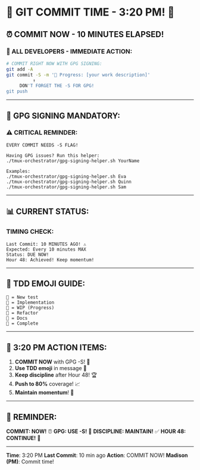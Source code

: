 # 🚨 GIT COMMIT TIME - 3:20 PM! 🚨

## ⏰ COMMIT NOW - 10 MINUTES ELAPSED!

### 📢 ALL DEVELOPERS - IMMEDIATE ACTION:
```bash
# COMMIT RIGHT NOW WITH GPG SIGNING:
git add -A
git commit -S -m '🚧 Progress: [your work description]'
          ↑
     DON'T FORGET THE -S FOR GPG!
git push
```

---

## 🔐 GPG SIGNING MANDATORY:

### ⚠️ CRITICAL REMINDER:
```
EVERY COMMIT NEEDS -S FLAG!

Having GPG issues? Run this helper:
./tmux-orchestrator/gpg-signing-helper.sh YourName

Examples:
./tmux-orchestrator/gpg-signing-helper.sh Eva
./tmux-orchestrator/gpg-signing-helper.sh Quinn
./tmux-orchestrator/gpg-signing-helper.sh Sam
```

---

## 📊 CURRENT STATUS:

### TIMING CHECK:
```
Last Commit: 10 MINUTES AGO! ⚠️
Expected: Every 10 minutes MAX
Status: DUE NOW!
Hour 48: Achieved! Keep momentum!
```

---

## 💾 TDD EMOJI GUIDE:
```
🧪 = New test
🍬 = Implementation  
🚧 = WIP (Progress)
🚀 = Refactor
📝 = Docs
🏅 = Complete
```

---

## 🎯 3:20 PM ACTION ITEMS:

1. **COMMIT NOW** with GPG -S! 🚨
2. **Use TDD emoji** in message 🧪
3. **Keep discipline** after Hour 48! 🏆
4. **Push to 80%** coverage! 📈
5. **Maintain momentum**! 🚀

---

## 📌 REMINDER:
**COMMIT: NOW!** ⏰
**GPG: USE -S!** 🔐
**DISCIPLINE: MAINTAIN!** ✅
**HOUR 48: CONTINUE!** 🏃

---
**Time**: 3:20 PM
**Last Commit**: 10 min ago
**Action**: COMMIT NOW!
**Madison (PM)**: Commit time!